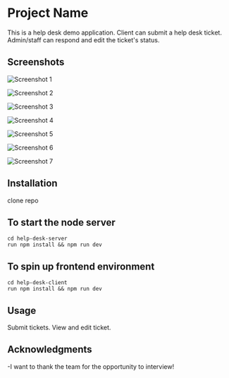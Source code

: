 # Project Name

This is a help desk demo application. Client can submit a help desk ticket. Admin/staff can respond and edit the ticket's status.

## Screenshots

![Screenshot 1](./assets/Screenshot-Main-blank.png)

![Screenshot 2](./assets/Screenshot-Main-filled.png)

![Screenshot 3](./assets/Screenshot-Main-submitted.png)

![Screenshot 4](./assets/Screenshot-Admin-page.png)

![Screenshot 5](./assets/Screenshot-Admin-edit.png)

![Screenshot 6](./assets/Screenshot-Admin-edit-filled.png)

![Screenshot 7](./assets/Screenshot-Admin-edit-submitted.png)

## Installation

clone repo

## To start the node server

```
cd help-desk-server
run npm install && npm run dev
```

## To spin up frontend environment

```
cd help-desk-client
run npm install && npm run dev
```

## Usage

Submit tickets. View and edit ticket.

## Acknowledgments

-I want to thank the team for the opportunity to interview!
